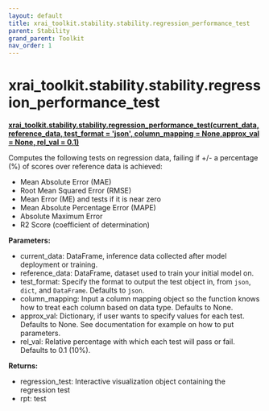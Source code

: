 ```yaml
---
layout: default
title: xrai_toolkit.stability.stability.regression_performance_test
parent: Stability
grand_parent: Toolkit
nav_order: 1
---
```


# xrai_toolkit.stability.stability.regression_performance_test
**[xrai_toolkit.stability.stability.regression_performance_test(current_data, reference_data, test_format = 'json', column_mapping = None,approx_val = None, rel_val = 0.1)](https://github.com/gaberamolete/xrai_toolkit/blob/main/stability/stability.py)**

    
Computes the following tests on regression data, failing if +/- a percentage (%) of scores over reference data is achieved:
- Mean Absolute Error (MAE)
- Root Mean Squared Error (RMSE)
- Mean Error (ME) and tests if it is near zero
- Mean Absolute Percentage Error (MAPE)
- Absolute Maximum Error
- R2 Score (coefficient of determination)


**Parameters:**
- current_data: DataFrame, inference data collected after model deployment or training.
- reference_data: DataFrame, dataset used to train your initial model on.
- test_format: Specify the format to output the test object in, from `json`, `dict`, and `DataFrame`. Defaults to `json`.
- column_mapping: Input a column mapping object so the function knows how to treat each column based on data type. Defaults to None.
- approx_val: Dictionary, if user wants to specify values for each test. Defaults to None. See documentation for example on how to put parameters.
- rel_val: Relative percentage with which each test will pass or fail. Defaults to 0.1 (10%).

**Returns:**
- regression_test: Interactive visualization object containing the regression test
- rpt: test 